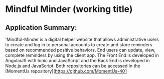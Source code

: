 <!--
ToDo: setup coverage monitering.
-->

<!-- [![Coverage Status](https://coveralls.io/repos/github/Mindful-Minder/Mindful-Minder-Back-End/badge.svg?branch=master)](https://coveralls.io/github/Mindful-Minder) -->

# Mindful Minder (working title)

## Application Summary:
'Mindful-Minder is a digital helper website that allows administrative users to create and log in to personal accounts to create and store reminders based on recommended positive behaviors. End users can update, view, complete reminders by using the client app. The Front End is developed in AngularJS with Ionic and JavaScript and the Back End is developed in Node.js and JavaScript. Both repositories can be accessed in the [MomentUs repository](https://github.com/MomentUs-401
